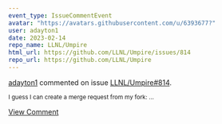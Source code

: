 ```yaml
---
event_type: IssueCommentEvent
avatar: "https://avatars.githubusercontent.com/u/6393677?"
user: adayton1
date: 2023-02-14
repo_name: LLNL/Umpire
html_url: https://github.com/LLNL/Umpire/issues/814
repo_url: https://github.com/LLNL/Umpire
---
```


<a href='https://github.com/adayton1' target='_blank'>adayton1</a> commented on issue <a href='https://github.com/LLNL/Umpire/issues/814' target='_blank'>LLNL/Umpire#814</a>.

<small>I guess I can create a merge request from my fork:...</small>

<a href='https://github.com/LLNL/Umpire/issues/814' target='_blank'>View Comment</a>